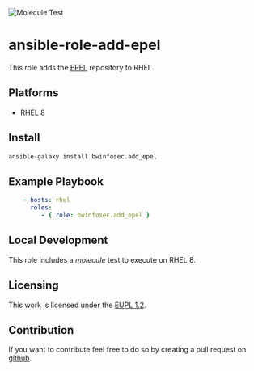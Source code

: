 ![Molecule Test](https://github.com/bwinfosec/ansible-role-add-epel/actions/workflows/molecule-test.yml/badge.svg)

ansible-role-add-epel
=========

This role adds the [EPEL](https://www.redhat.com/en/blog/whats-epel-and-how-do-i-use-it) repository to RHEL.

## Platforms

- RHEL 8

## Install

``` sh
ansible-galaxy install bwinfosec.add_epel
```

## Example Playbook

```yml
    - hosts: rhel
      roles:
         - { role: bwinfosec.add_epel }
```

## Local Development

This role includes a *molecule* test to execute on RHEL 8.

## Licensing

This work is licensed under the [EUPL 1.2](https://joinup.ec.europa.eu/collection/eupl/eupl-text-eupl-12).

## Contribution
If you want to contribute feel free to do so by creating a pull request on [github](https://github.com/bwInfoSec/ansible-role-add-epel).
